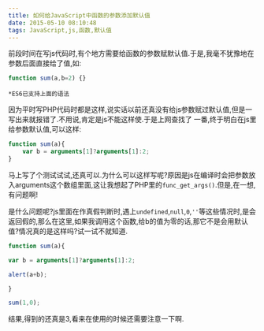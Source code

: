 ```yaml
---
title: 如何给JavaScript中函数的参数添加默认值
date: 2015-05-10 08:10:48
tags: JavaScript,js,函数,默认值
---
```


前段时间在写js代码时,有个地方需要给函数的参数赋默认值.于是,我毫不犹豫地在参数后面直接给了值,如:

``` JavaScript
function sum(a,b=2) {}
```

`*ES6已支持上面的语法`

因为平时写PHP代码时都是这样,说实话以前还真没有给js参数赋过默认值,但是一写出来就报错了.不用说,肯定是js不能这样使.于是上网查找了 一番,终于明白在js里给参数默认值,可以这样:

``` JavaScript
function sum(a){
    var b = arguments[1]?arguments[1]:2;
}
```

马上写了个测试试试,还真可以.为什么可以这样写呢?原因是js在编译时会把参数放入arguments这个数组里面,这让我想起了PHP里的`func_get_args()`.但是,在一想,有问题啊!

是什么问题呢?js里面在作真假判断时,遇上`undefined`,`null`,`0`,`''`等这些情况时,是会返回假的,那么在这里,如果我调用这个函数,给b的值为零的话,那它不是会用默认值?情况真的是这样吗?试一试不就知道.

``` JavaScript
function sum(a){

var b = arguments[1]?arguments[1]:2;

alert(a+b);

}

sum(1,0);
```

结果,得到的还真是3,看来在使用的时候还需要注意一下啊.
